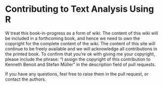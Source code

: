 # Contributing to Text Analysis Using R

W treat this book-in-progress as a form of wiki. The content of this wiki will be included in a forthcoming book, and hence we need to own the copyright for the complete content of the wiki. The content of this site will continue to be freely available and we will acknowledge all contributions in the printed book.
To confirm that you’re ok with giving me your copyright, please include the phrase: “I assign the copyright of this contribution to Kenneth Benoit and Stefan Müller” in the description field of pull requests.

If you have any questions, feel free to raise them in the pull request, or contact the authors.
